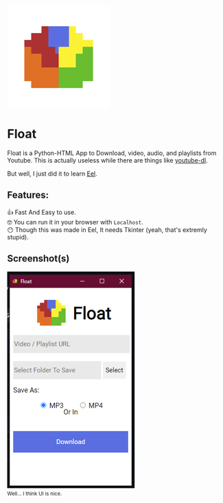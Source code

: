    <img src="https://raw.githubusercontent.com/PasteLuengas/Float/main/web/icon.png" alt="Float Icon">
  <h1>Float</h1>

Float is a Python-HTML App to Download, video, audio, and playlists from Youtube. This is actually useless while there are things like <a href="https://github.com/ytdl-org/youtube-dl">youtube-dl</a>.

But well, I just did it to learn <a href="https://github.com/python-eel/Eel">Eel</a>.

<h2>Features:</h2>
👍 Fast And Easy to use. <br>
🤓 You can run it in your browser with <code>Localhost</code>. <br>
😶 Though this was made in Eel, It needs Tkinter (yeah, that's extremly stupid). <br>

<h2>Screenshot(s)</h2>
<img src="https://raw.githubusercontent.com/PasteLuengas/Float/main/screenshot.PNG" alt="cute"><br>
<small>Well... I think UI is nice.</small>

